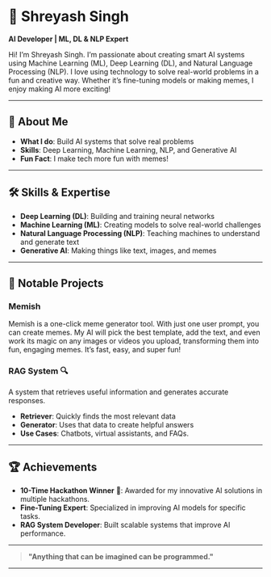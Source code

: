 
# 👋 Shreyash Singh  

**AI Developer | ML, DL & NLP Expert**  

Hi! I’m Shreyash Singh. I’m passionate about creating smart AI systems using Machine Learning (ML), Deep Learning (DL), and Natural Language Processing (NLP). I love using technology to solve real-world problems in a fun and creative way. Whether it’s fine-tuning models or making memes, I enjoy making AI more exciting!

---

## 🚀 About Me  

- **What I do**: Build AI systems that solve real problems  
- **Skills**: Deep Learning, Machine Learning, NLP, and Generative AI  
- **Fun Fact**: I make tech more fun with memes!  

---

## 🛠️ Skills & Expertise  

- **Deep Learning (DL)**: Building and training neural networks  
- **Machine Learning (ML)**: Creating models to solve real-world challenges  
- **Natural Language Processing (NLP)**: Teaching machines to understand and generate text  
- **Generative AI**: Making things like text, images, and memes  

---

## 🌟 Notable Projects  

### **Memish** 
Memish is a one-click meme generator tool. With just one user prompt, you can create memes. My AI will pick the best template, add the text, and even work its magic on any images or videos you upload, transforming them into fun, engaging memes. It’s fast, easy, and super fun!

### **RAG System** 🔍  
A system that retrieves useful information and generates accurate responses.  
- **Retriever**: Quickly finds the most relevant data  
- **Generator**: Uses that data to create helpful answers  
- **Use Cases**: Chatbots, virtual assistants, and FAQs.
---

## 🏆 Achievements  

- **10-Time Hackathon Winner** 🏅: Awarded for my innovative AI solutions in multiple hackathons.  
- **Fine-Tuning Expert**: Specialized in improving AI models for specific tasks.  
- **RAG System Developer**: Built scalable systems that improve AI performance.  

---
> **"Anything that can be imagined can be programmed."**
---
